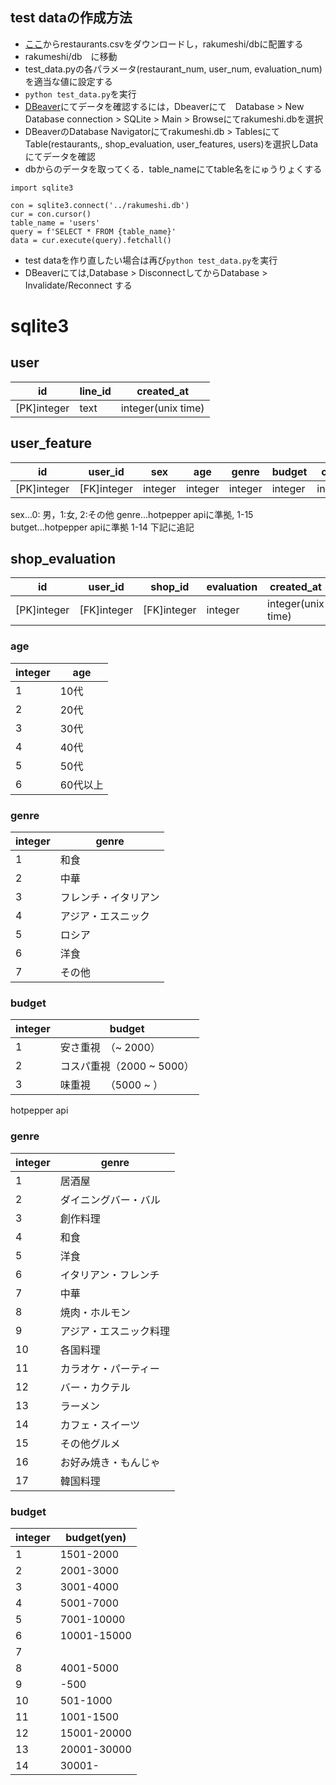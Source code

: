 ## test dataの作成方法
- [ここ](https://drive.google.com/file/d/10agQ9PDYR7Ykm-od3jwGh-s8topg9j-Z/view)からrestaurants.csvをダウンロードし，rakumeshi/dbに配置する
- rakumeshi/db　に移動
- test_data.pyの各パラメータ(restaurant_num, user_num, evaluation_num)を適当な値に設定する
- ```python test_data.py```を実行
- [DBeaver](https://dbeaver.io)にてデータを確認するには，Dbeaverにて　Database > New Database connection > SQLite > Main > Browseにてrakumeshi.dbを選択
- DBeaverのDatabase Navigatorにてrakumeshi.db > TablesにてTable(restaurants,, shop_evaluation, user_features, users)を選択しDataにてデータを確認
- dbからのデータを取ってくる．table_nameにてtable名をにゅうりょくする
```
import sqlite3

con = sqlite3.connect('../rakumeshi.db')
cur = con.cursor()
table_name = 'users'
query = f'SELECT * FROM {table_name}'
data = cur.execute(query).fetchall()
```

- test dataを作り直したい場合は再び```python test_data.py```を実行
- DBeaverにては,Database > DisconnectしてからDatabase > Invalidate/Reconnect する


# sqlite3
## user
| id          	| line_id 	| created_at         	|
|-------------	|---------	|--------------------	|
| [PK]integer 	| text    	| integer(unix time) 	|

## user_feature
| id          	| user_id     	| sex     	| age     	| genre   	| budget  	| created_at    	| updated_at    	|
|-------------	|-------------	|---------	|---------	|---------	|---------	|---------------	|---------------	|
| [PK]integer 	| [FK]integer 	| integer 	| integer 	| integer 	| integer 	| integer(unix) 	| integer(unix) 	|

sex...0: 男，1:女, 2:その他
genre...hotpepper apiに準拠, 1-15
butget...hotpepper apiに準拠 1-14
下記に追記

## shop_evaluation
| id          	| user_id     	| shop_id     	| evaluation 	| created_at         	|
|-------------	|-------------	|-------------	|------------	|--------------------	|
| [PK]integer 	| [FK]integer 	| [FK]integer 	| integer    	| integer(unix time) 	|

### age
| integer | age      |
| ------- | -------- |
| 1       | 10代     |
| 2       | 20代     |
| 3       | 30代     |
| 4       | 40代     |
| 5       | 50代     |
| 6       | 60代以上 |


### genre
| integer | genre                |
| ------- | -------------------- |
| 1       | 和食                 |
| 2       | 中華                 |
| 3       | フレンチ・イタリアン |
| 4       | アジア・エスニック   |
| 5       | ロシア               |
| 6       | 洋食                 |
| 7       | その他               |

### budget
| integer | budget                    |
| ------- | ------------------------- |
| 1       | 安さ重視　（~ 2000）      |
| 2       | コスパ重視（2000 ~ 5000） |
| 3       | 味重視　　（5000 ~ ）     |


hotpepper api
### genre
| integer | genre                  |
| ------- | ---------------------- |
| 1       | 居酒屋                 |
| 2       | ダイニングバー・バル   |
| 3       | 創作料理               |
| 4       | 和食                   |
| 5       | 洋食                   |
| 6       | イタリアン・フレンチ   |
| 7       | 中華                   |
| 8       | 焼肉・ホルモン         |
| 9       | アジア・エスニック料理 |
| 10      | 各国料理               |
| 11      | カラオケ・パーティー   |
| 12      | バー・カクテル         |
| 13      | ラーメン               |
| 14      | カフェ・スイーツ       |
| 15      | その他グルメ           |
| 16      | お好み焼き・もんじゃ   |
| 17      | 韓国料理               |

### budget
| integer | budget(yen) |
| ------- | ----------- |
| 1       | 1501-2000   |
| 2       | 2001-3000   |
| 3       | 3001-4000   |
| 4       | 5001-7000   |
| 5       | 7001-10000  |
| 6       | 10001-15000 |
| 7       |             |
| 8       | 4001-5000   |
| 9       | -500        |
| 10      | 501-1000    |
| 11      | 1001-1500   |
| 12      | 15001-20000 |
| 13      | 20001-30000 |
| 14      | 30001-      |